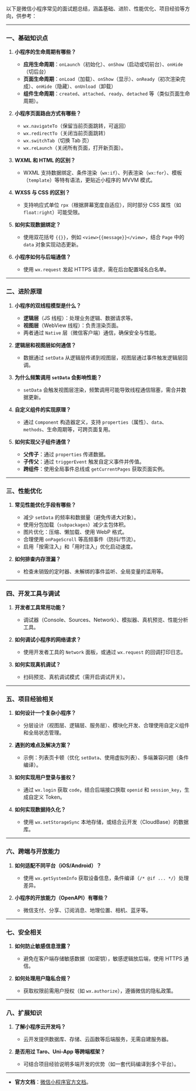 以下是微信小程序常见的面试题总结，涵盖基础、进阶、性能优化、项目经验等方向，供参考：

---

### **一、基础知识点**
1. **小程序的生命周期有哪些？**  
   - **应用生命周期**：`onLaunch`（初始化）、`onShow`（启动或切前台）、`onHide`（切后台）  
   - **页面生命周期**：`onLoad`（加载）、`onShow`（显示）、`onReady`（初次渲染完成）、`onHide`（隐藏）、`onUnload`（卸载）  
   - **组件生命周期**：`created`、`attached`、`ready`、`detached` 等（类似页面生命周期）。

2. **小程序页面路由方式有哪些？**  
   - `wx.navigateTo`（保留当前页面跳转，可返回）  
   - `wx.redirectTo`（关闭当前页面跳转）  
   - `wx.switchTab`（切换 Tab 页）  
   - `wx.reLaunch`（关闭所有页面，打开新页面）。

3. **WXML 和 HTML 的区别？**  
   - WXML 支持数据绑定、条件渲染（`wx:if`）、列表渲染（`wx:for`）、模板（`template`）等特有语法，更贴近小程序的 MVVM 模式。

4. **WXSS 与 CSS 的区别？**  
   - 支持响应式单位 `rpx`（根据屏幕宽度自适应），同时部分 CSS 属性（如 `float:right`）可能受限。

5. **如何实现数据绑定？**  
   - 使用双花括号 `{{}}`，例如 `<view>{{message}}</view>`，结合 `Page` 中的 `data` 对象实现动态更新。

6. **小程序如何与后端通信？**  
   - 使用 `wx.request` 发起 HTTPS 请求，需在后台配置域名白名单。

---

### **二、进阶原理**
1. **小程序的双线程模型是什么？**  
   - **逻辑层**（JS 线程）：处理业务逻辑、数据请求等。  
   - **视图层**（WebView 线程）：负责渲染页面。  
   - 两者通过 `Native` 层（微信客户端）通信，确保安全与性能。

2. **逻辑层和视图层如何通信？**  
   - 数据通过 `setData` 从逻辑层传递到视图层，视图层通过事件触发逻辑层回调。

3. **为什么频繁调用 `setData` 会影响性能？**  
   - `setData` 会触发视图层渲染，频繁调用可能导致线程通信阻塞，需合并数据更新。

4. **自定义组件的实现原理？**  
   - 通过 `Component` 构造器定义，支持 `properties`（属性）、`data`、`methods`、生命周期等，可跨页面复用。

5. **如何实现父子组件通信？**  
   - **父传子**：通过 `properties` 传递数据。  
   - **子传父**：通过 `triggerEvent` 触发自定义事件并传值。  
   - **跨组件**：使用全局事件总线或 `getCurrentPages` 获取页面实例。

---

### **三、性能优化**
1. **常见性能优化手段有哪些？**  
   - 减少 `setData` 的频率和数据量（避免传递大对象）。  
   - 使用分包加载（`subpackages`）减少主包体积。  
   - 图片优化：压缩、懒加载、使用 WebP 格式。  
   - 合理使用 `onPageScroll` 等高频事件（防抖/节流）。  
   - 启用「按需注入」和「用时注入」优化启动速度。

2. **如何排查内存泄漏？**  
   - 检查未销毁的定时器、未解绑的事件监听、全局变量的滥用等。

---

### **四、开发工具与调试**
1. **开发者工具常用功能？**  
   - 调试器（Console、Sources、Network）、模拟器、真机预览、性能分析工具。

2. **如何调试小程序的网络请求？**  
   - 使用开发者工具的 `Network` 面板，或通过 `wx.request` 的回调打印日志。

3. **如何实现真机调试？**  
   - 扫码预览、真机调试模式（需开启调试开关）。

---

### **五、项目经验相关**
1. **如何设计一个复杂小程序？**  
   - 分层设计（视图层、逻辑层、服务层）、模块化开发、合理使用自定义组件和全局状态管理。

2. **遇到的难点及解决方案？**  
   - 示例：列表页卡顿（优化 `setData`、使用虚拟列表）、多端兼容问题（条件编译）。

3. **如何实现用户登录与鉴权？**  
   - 通过 `wx.login` 获取 `code`，结合后端接口换取 `openid` 和 `session_key`，生成自定义 Token。

4. **如何实现数据持久化？**  
   - 使用 `wx.setStorageSync` 本地存储，或结合云开发（CloudBase）的数据库。

---

### **六、跨端与开放能力**
1. **如何适配不同平台（iOS/Android）？**  
   - 使用 `wx.getSystemInfo` 获取设备信息，条件编译（`/* @if ... */`）处理差异。

2. **小程序的开放能力（OpenAPI）有哪些？**  
   - 微信支付、分享、订阅消息、地理位置、相机、蓝牙等。

---

### **七、安全相关**
1. **如何防止敏感信息泄露？**  
   - 避免在客户端存储敏感数据（如密钥），敏感逻辑放后端，使用 HTTPS 通信。

2. **如何处理用户隐私合规？**  
   - 获取权限前需用户授权（如 `wx.authorize`），遵循微信的隐私政策。

---

### **八、扩展知识**
1. **了解小程序云开发吗？**  
   - 云开发提供数据库、存储、云函数等后端服务，无需自建服务器。

2. **是否用过 Taro、Uni-App 等跨端框架？**  
   - 可结合项目经验说明多端开发的优势（如一套代码编译到多个平台）。

---

- **官方文档**：[微信小程序官方文档](https://developers.weixin.qq.com/miniprogram/dev/framework/)。  
